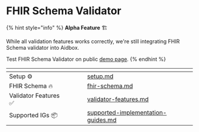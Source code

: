 # FHIR Schema Validator

{% hint style="info" %}
**Alpha Feature** 🏗️

While all validation features works correctly, we're still integrating FHIR Schema validator into Aidbox.&#x20;

Test FHIR Schema Validator on public [demo page](https://fhir-validator.aidbox.app).
{% endhint %}

<table data-view="cards"><thead><tr><th></th><th></th><th></th><th data-hidden data-card-cover data-type="files"></th><th data-hidden data-card-target data-type="content-ref"></th></tr></thead><tbody><tr><td>Setup ⚙️</td><td></td><td></td><td></td><td><a href="fhir-schema-validator/setup.md">setup.md</a></td></tr><tr><td>FHIR Schema 🔥</td><td></td><td></td><td></td><td><a href="fhir-schema-validator/fhir-schema.md">fhir-schema.md</a></td></tr><tr><td>Validator Features ✅</td><td></td><td></td><td></td><td><a href="fhir-schema-validator/validator-features.md">validator-features.md</a></td></tr><tr><td>Supported IGs 📦</td><td></td><td></td><td></td><td><a href="fhir-schema-validator/supported-implementation-guides.md">supported-implementation-guides.md</a></td></tr></tbody></table>

